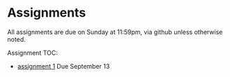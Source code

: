 # Assignments

All assignments are due on Sunday at 11:59pm, via github unless otherwise noted.

Assignment TOC:
- [assignment 1](01-python-syllabus) Due September 13
